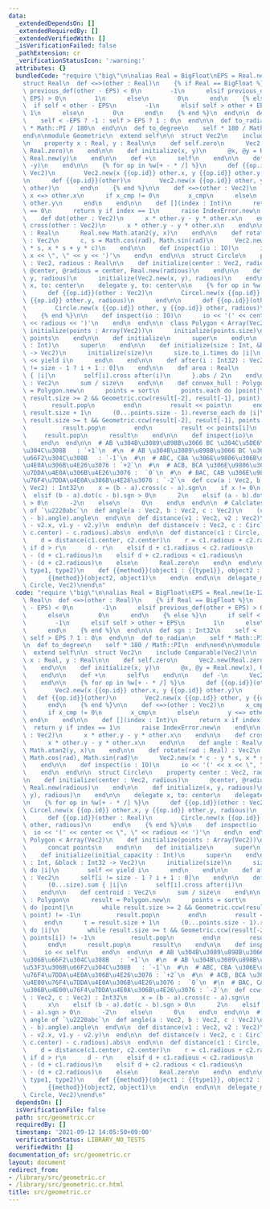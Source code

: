 ```yaml
---
data:
  _extendedDependsOn: []
  _extendedRequiredBy: []
  _extendedVerifiedWith: []
  _isVerificationFailed: false
  _pathExtension: cr
  _verificationStatusIcon: ':warning:'
  attributes: {}
  bundledCode: "require \"big\"\n\nalias Real = BigFloat\nEPS = Real.new(1e-12)\n\n\
    struct Real\n  def <=>(other : Real)\n    {% if Real == BigFloat %}\n      if\
    \ previous_def(other - EPS) < 0\n        -1\n      elsif previous_def(other +\
    \ EPS) > 0\n        1\n      else\n        0\n      end\n    {% else %}\n    \
    \  if self < other - EPS\n        -1\n      elsif self > other + EPS\n       \
    \ 1\n      else\n        0\n      end\n    {% end %}\n  end\n\n  def sgn : Int32\n\
    \    self < -EPS ? -1 : self > EPS ? 1 : 0\n  end\n\n  def to_radian\n    self\
    \ * Math::PI / 180\n  end\n\n  def to_degree\n    self * 180 / Math::PI\n  end\n\
    end\n\nmodule Geometric\n  extend self\n\n  struct Vec2\n    include Comparable(Vec2)\n\
    \n    property x : Real, y : Real\n\n    def self.zero\n      Vec2.new(Real.zero,\
    \ Real.zero)\n    end\n\n    def initialize(x, y)\n      @x, @y = Real.new(x),\
    \ Real.new(y)\n    end\n\n    def +\n      self\n    end\n\n    def -\n      Vec2.new(-x,\
    \ -y)\n    end\n\n    {% for op in %w[+ - * /] %}\n      def {{op.id}}(other :\
    \ Vec2)\n        Vec2.new(x {{op.id}} other.x, y {{op.id}} other.y)\n      end\n\
    \n      def {{op.id}}(other)\n        Vec2.new(x {{op.id}} other, y {{op.id}}\
    \ other)\n      end\n    {% end %}\n\n    def <=>(other : Vec2)\n      x_cmp =\
    \ x <=> other.x\n      if x_cmp != 0\n        x_cmp\n      else\n        y <=>\
    \ other.y\n      end\n    end\n\n    def [](index : Int)\n      return x if index\
    \ == 0\n      return y if index == 1\n      raise IndexError.new\n    end\n\n\
    \    def dot(other : Vec2)\n      x * other.y - y * other.x\n    end\n\n    def\
    \ cross(other : Vec2)\n      x * other.y - y * other.x\n    end\n\n    def angle\
    \ : Real\n      Real.new Math.atan2(y, x)\n    end\n\n    def rotate(rad : Real)\
    \ : Vec2\n      c, s = Math.cos(rad), Math.sin(rad)\n      Vec2.new(x * c - y\
    \ * s, x * s + y * c)\n    end\n\n    def inspect(io : IO)\n      io << '(' <<\
    \ x << \", \" << y << ')'\n    end\n  end\n\n  struct Circle\n    property center\
    \ : Vec2, radious : Real\n\n    def initialize(center : Vec2, radious)\n     \
    \ @center, @radious = center, Real.new(radious)\n    end\n\n    def initialize(x,\
    \ y, radious)\n      initialize(Vec2.new(x, y), radious)\n    end\n\n    delegate\
    \ x, to: center\n    delegate y, to: center\n\n    {% for op in %w[+ - * /] %}\n\
    \      def {{op.id}}(other : Vec2)\n        Circel.new(x {{op.id}} other.x, y\
    \ {{op.id}} other.y, radious)\n      end\n\n      def {{op.id}}(other : Real)\n\
    \        Circle.new(x {{op.id}} other, y {{op.id}} other, radious)\n      end\n\
    \    {% end %}\n\n    def inspect(io : IO)\n      io << '(' << center << \", \"\
    \ << radious << ')'\n    end\n  end\n\n  class Polygon < Array(Vec2)\n    def\
    \ initialize(points : Array(Vec2))\n      initialize(points.size)\n      concat\
    \ points\n    end\n\n    def initialize\n      super\n    end\n\n    def initialize(initial_capacity\
    \ : Int)\n      super\n    end\n\n    def initialize(size : Int, &block : Int32\
    \ -> Vec2)\n      initialize(size)\n      size.to_i.times do |i|\n        self\
    \ << yield i\n      end\n    end\n\n    def after(i : Int32) : Vec2\n      self[i\
    \ != size - 1 ? i + 1 : 0]\n    end\n\n    def area : Real\n      (0...size).sum\
    \ { |i|\n        self[i].cross after(i)\n      }.abs / 2\n    end\n\n    def centroid\
    \ : Vec2\n      sum / size\n    end\n\n    def convex_hull : Polygon\n      result\
    \ = Polygon.new\n      points = sort\n      points.each do |point|\n        while\
    \ result.size >= 2 && Geometric.ccw(result[-2], result[-1], point) != -1\n   \
    \       result.pop\n        end\n        result << point\n      end\n      t =\
    \ result.size + 1\n      (0...points.size - 1).reverse_each do |i|\n        while\
    \ result.size >= t && Geometric.ccw(result[-2], result[-1], points[i]) != -1\n\
    \          result.pop\n        end\n        result << points[i]\n      end\n \
    \     result.pop\n      result\n    end\n\n    def inspect(io)\n      io << self\n\
    \    end\n  end\n\n  # AB \u304B\u3089\u898B\u3066 BC \u304C\u5DE6\u306B\u66F2\
    \u304C\u308B   : `+1`\n  #\n  # AB \u304B\u3089\u898B\u3066 BC \u304C\u53F3\u306B\
    \u66F2\u304C\u308B   : `-1`\n  #\n  # ABC, CBA \u306E\u9806\u306B\u4E00\u76F4\u7DDA\
    \u4E0A\u306B\u4E26\u3076 : `+2`\n  #\n  # ACB, BCA \u306E\u9806\u306B\u4E00\u76F4\
    \u7DDA\u4E0A\u306B\u4E26\u3076 :  `0`\n  #\n  # BAC, CAB \u306E\u9806\u306B\u4E00\
    \u76F4\u7DDA\u4E0A\u306B\u4E26\u3076 : `-2`\n  def ccw(a : Vec2, b : Vec2, c :\
    \ Vec2) : Int32\n    x = (b - a).cross(c - a).sgn\n    if x != 0\n      x\n  \
    \  elsif (b - a).dot(c - b).sgn > 0\n      2\n    elsif (a - b).dot(c - a).sgn\
    \ > 0\n      -2\n    else\n      0\n    end\n  end\n\n  # Calclates the angle\
    \ of `\u2220abc`\n  def angle(a : Vec2, b : Vec2, c : Vec2)\n    (c - b).rotate(-(a\
    \ - b).angle).angle\n  end\n\n  def distance(v1 : Vec2, v2 : Vec2)\n    Math.hypot(v1.x\
    \ - v2.x, v1.y - v2.y)\n  end\n\n  def distance(v : Vec2, c : Circle)\n    (distance(v,\
    \ c.center) - c.radious).abs\n  end\n\n  def distance(c1 : Circle, c2 : Circle)\n\
    \    d = distance(c1.center, c2.center)\n    r = c1.radious + c2.radious\n   \
    \ if d > r\n      d - r\n    elsif d + c1.radious < c2.radious\n      c2.radious\
    \ - (d + c1.radious)\n    elsif d + c2.radious < c1.radious\n      c1.radious\
    \ - (d + c2.radious)\n    else\n      Real.zero\n    end\n  end\n\n  macro delegate_method(method,\
    \ type1, type2)\n    def {{method}}(object1 : {{type1}}, object2 : {{type2}})\n\
    \      {{method}}(object2, object1)\n    end\n  end\n\n  delegate_method(distance,\
    \ Circle, Vec2)\nend\n"
  code: "require \"big\"\n\nalias Real = BigFloat\nEPS = Real.new(1e-12)\n\nstruct\
    \ Real\n  def <=>(other : Real)\n    {% if Real == BigFloat %}\n      if previous_def(other\
    \ - EPS) < 0\n        -1\n      elsif previous_def(other + EPS) > 0\n        1\n\
    \      else\n        0\n      end\n    {% else %}\n      if self < other - EPS\n\
    \        -1\n      elsif self > other + EPS\n        1\n      else\n        0\n\
    \      end\n    {% end %}\n  end\n\n  def sgn : Int32\n    self < -EPS ? -1 :\
    \ self > EPS ? 1 : 0\n  end\n\n  def to_radian\n    self * Math::PI / 180\n  end\n\
    \n  def to_degree\n    self * 180 / Math::PI\n  end\nend\n\nmodule Geometric\n\
    \  extend self\n\n  struct Vec2\n    include Comparable(Vec2)\n\n    property\
    \ x : Real, y : Real\n\n    def self.zero\n      Vec2.new(Real.zero, Real.zero)\n\
    \    end\n\n    def initialize(x, y)\n      @x, @y = Real.new(x), Real.new(y)\n\
    \    end\n\n    def +\n      self\n    end\n\n    def -\n      Vec2.new(-x, -y)\n\
    \    end\n\n    {% for op in %w[+ - * /] %}\n      def {{op.id}}(other : Vec2)\n\
    \        Vec2.new(x {{op.id}} other.x, y {{op.id}} other.y)\n      end\n\n   \
    \   def {{op.id}}(other)\n        Vec2.new(x {{op.id}} other, y {{op.id}} other)\n\
    \      end\n    {% end %}\n\n    def <=>(other : Vec2)\n      x_cmp = x <=> other.x\n\
    \      if x_cmp != 0\n        x_cmp\n      else\n        y <=> other.y\n     \
    \ end\n    end\n\n    def [](index : Int)\n      return x if index == 0\n    \
    \  return y if index == 1\n      raise IndexError.new\n    end\n\n    def dot(other\
    \ : Vec2)\n      x * other.y - y * other.x\n    end\n\n    def cross(other : Vec2)\n\
    \      x * other.y - y * other.x\n    end\n\n    def angle : Real\n      Real.new\
    \ Math.atan2(y, x)\n    end\n\n    def rotate(rad : Real) : Vec2\n      c, s =\
    \ Math.cos(rad), Math.sin(rad)\n      Vec2.new(x * c - y * s, x * s + y * c)\n\
    \    end\n\n    def inspect(io : IO)\n      io << '(' << x << \", \" << y << ')'\n\
    \    end\n  end\n\n  struct Circle\n    property center : Vec2, radious : Real\n\
    \n    def initialize(center : Vec2, radious)\n      @center, @radious = center,\
    \ Real.new(radious)\n    end\n\n    def initialize(x, y, radious)\n      initialize(Vec2.new(x,\
    \ y), radious)\n    end\n\n    delegate x, to: center\n    delegate y, to: center\n\
    \n    {% for op in %w[+ - * /] %}\n      def {{op.id}}(other : Vec2)\n       \
    \ Circel.new(x {{op.id}} other.x, y {{op.id}} other.y, radious)\n      end\n\n\
    \      def {{op.id}}(other : Real)\n        Circle.new(x {{op.id}} other, y {{op.id}}\
    \ other, radious)\n      end\n    {% end %}\n\n    def inspect(io : IO)\n    \
    \  io << '(' << center << \", \" << radious << ')'\n    end\n  end\n\n  class\
    \ Polygon < Array(Vec2)\n    def initialize(points : Array(Vec2))\n      initialize(points.size)\n\
    \      concat points\n    end\n\n    def initialize\n      super\n    end\n\n\
    \    def initialize(initial_capacity : Int)\n      super\n    end\n\n    def initialize(size\
    \ : Int, &block : Int32 -> Vec2)\n      initialize(size)\n      size.to_i.times\
    \ do |i|\n        self << yield i\n      end\n    end\n\n    def after(i : Int32)\
    \ : Vec2\n      self[i != size - 1 ? i + 1 : 0]\n    end\n\n    def area : Real\n\
    \      (0...size).sum { |i|\n        self[i].cross after(i)\n      }.abs / 2\n\
    \    end\n\n    def centroid : Vec2\n      sum / size\n    end\n\n    def convex_hull\
    \ : Polygon\n      result = Polygon.new\n      points = sort\n      points.each\
    \ do |point|\n        while result.size >= 2 && Geometric.ccw(result[-2], result[-1],\
    \ point) != -1\n          result.pop\n        end\n        result << point\n \
    \     end\n      t = result.size + 1\n      (0...points.size - 1).reverse_each\
    \ do |i|\n        while result.size >= t && Geometric.ccw(result[-2], result[-1],\
    \ points[i]) != -1\n          result.pop\n        end\n        result << points[i]\n\
    \      end\n      result.pop\n      result\n    end\n\n    def inspect(io)\n \
    \     io << self\n    end\n  end\n\n  # AB \u304B\u3089\u898B\u3066 BC \u304C\u5DE6\
    \u306B\u66F2\u304C\u308B   : `+1`\n  #\n  # AB \u304B\u3089\u898B\u3066 BC \u304C\
    \u53F3\u306B\u66F2\u304C\u308B   : `-1`\n  #\n  # ABC, CBA \u306E\u9806\u306B\u4E00\
    \u76F4\u7DDA\u4E0A\u306B\u4E26\u3076 : `+2`\n  #\n  # ACB, BCA \u306E\u9806\u306B\
    \u4E00\u76F4\u7DDA\u4E0A\u306B\u4E26\u3076 :  `0`\n  #\n  # BAC, CAB \u306E\u9806\
    \u306B\u4E00\u76F4\u7DDA\u4E0A\u306B\u4E26\u3076 : `-2`\n  def ccw(a : Vec2, b\
    \ : Vec2, c : Vec2) : Int32\n    x = (b - a).cross(c - a).sgn\n    if x != 0\n\
    \      x\n    elsif (b - a).dot(c - b).sgn > 0\n      2\n    elsif (a - b).dot(c\
    \ - a).sgn > 0\n      -2\n    else\n      0\n    end\n  end\n\n  # Calclates the\
    \ angle of `\u2220abc`\n  def angle(a : Vec2, b : Vec2, c : Vec2)\n    (c - b).rotate(-(a\
    \ - b).angle).angle\n  end\n\n  def distance(v1 : Vec2, v2 : Vec2)\n    Math.hypot(v1.x\
    \ - v2.x, v1.y - v2.y)\n  end\n\n  def distance(v : Vec2, c : Circle)\n    (distance(v,\
    \ c.center) - c.radious).abs\n  end\n\n  def distance(c1 : Circle, c2 : Circle)\n\
    \    d = distance(c1.center, c2.center)\n    r = c1.radious + c2.radious\n   \
    \ if d > r\n      d - r\n    elsif d + c1.radious < c2.radious\n      c2.radious\
    \ - (d + c1.radious)\n    elsif d + c2.radious < c1.radious\n      c1.radious\
    \ - (d + c2.radious)\n    else\n      Real.zero\n    end\n  end\n\n  macro delegate_method(method,\
    \ type1, type2)\n    def {{method}}(object1 : {{type1}}, object2 : {{type2}})\n\
    \      {{method}}(object2, object1)\n    end\n  end\n\n  delegate_method(distance,\
    \ Circle, Vec2)\nend\n"
  dependsOn: []
  isVerificationFile: false
  path: src/geometric.cr
  requiredBy: []
  timestamp: '2021-09-12 14:05:50+09:00'
  verificationStatus: LIBRARY_NO_TESTS
  verifiedWith: []
documentation_of: src/geometric.cr
layout: document
redirect_from:
- /library/src/geometric.cr
- /library/src/geometric.cr.html
title: src/geometric.cr
---
```

